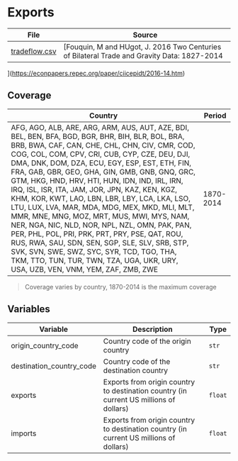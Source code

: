 # Exports

File | Source
---|---
[tradeflow.csv](https://github.com/cverluise/patentcity/tree/feature/assets/assets) | [Fouquin, M and HUgot, J. 2016 Two Centuries of Bilateral Trade and Gravity Data: 1827-2014
](https://econpapers.repec.org/paper/ciicepidt/2016-14.htm)

## Coverage

Country | Period
---|---
AFG, AGO, ALB, ARE, ARG, ARM, AUS, AUT, AZE, BDI, BEL, BEN, BFA, BGD, BGR, BHR, BIH, BLR, BOL, BRA, BRB, BWA, CAF, CAN, CHE, CHL, CHN, CIV, CMR, COD, COG, COL, COM, CPV, CRI, CUB, CYP, CZE, DEU, DJI, DMA, DNK, DOM, DZA, ECU, EGY, ESP, EST, ETH, FIN, FRA, GAB, GBR, GEO, GHA, GIN, GMB, GNB, GNQ, GRC, GTM, HKG, HND, HRV, HTI, HUN, IDN, IND, IRL, IRN, IRQ, ISL, ISR, ITA, JAM, JOR, JPN, KAZ, KEN, KGZ, KHM, KOR, KWT, LAO, LBN, LBR, LBY, LCA, LKA, LSO, LTU, LUX, LVA, MAR, MDA, MDG, MEX, MKD, MLI, MLT, MMR, MNE, MNG, MOZ, MRT, MUS, MWI, MYS, NAM, NER, NGA, NIC, NLD, NOR, NPL, NZL, OMN, PAK, PAN, PER, PHL, POL, PRI, PRK, PRT, PRY, PSE, QAT, ROU, RUS, RWA, SAU, SDN, SEN, SGP, SLE, SLV, SRB, STP, SVK, SVN, SWE, SWZ, SYC, SYR, TCD, TGO, THA, TKM, TTO, TUN, TUR, TWN, TZA, UGA, UKR, URY, USA, UZB, VEN, VNM, YEM, ZAF, ZMB, ZWE | 1870-2014

> Coverage varies by country, 1870-2014 is the maximum coverage

## Variables

Variable|Description    | Type
---|---|---
origin_country_code     | Country code of the origin country| `str`
destination_country_code| Country code of the destination country | `str`
exports                | Exports from origin country to destination country (in current US millions of dollars) | `float`
imports | Exports from origin country to destination country (in current US millions of dollars) | `float`
